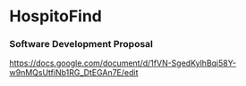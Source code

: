  # HospitoFind

### Software Development Proposal
https://docs.google.com/document/d/1fVN-SgedKylhBqi58Y-w9nMQsUtfiNb1RG_DtEGAn7E/edit
